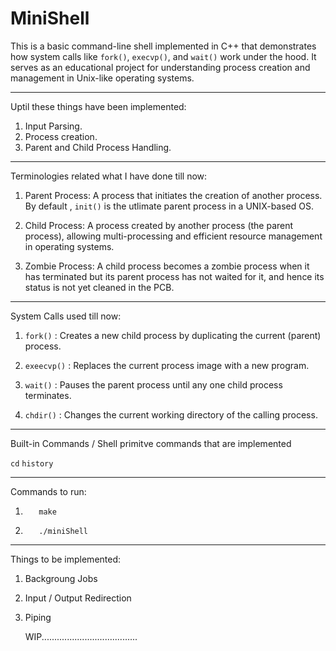 # MiniShell
This is a basic command-line shell implemented in C++ that demonstrates how system calls like `fork()`, `execvp()`, and `wait()` work under the hood. It serves as an educational project for understanding process creation and management in Unix-like operating systems.

------------------------------------------------

Uptil these things have been implemented:
1. Input Parsing.
2. Process creation.
3. Parent and Child Process Handling.

----------------------------------
Terminologies related what I have done till now:

1. Parent Process: A process that initiates the creation of another process. By default , `init()` is the utlimate parent process in a UNIX-based OS.

2. Child Process: A process created by another process (the parent process), allowing multi-processing and efficient resource management in operating systems.

3. Zombie Process: A child process becomes a zombie process when it has terminated but its parent process has not waited for it, and hence its status is not yet cleaned in the PCB.

----------------------------------
System Calls used till now:
1. `fork()` : Creates a new child process by duplicating the current (parent) process.

2. `exeecvp()` : Replaces the current process image with a new program.

3. `wait()` : Pauses the parent process until any one child process terminates.

4. `chdir()` : Changes the current working directory of the calling process.

---------
Built-in Commands / Shell primitve commands that are implemented

`cd`
`history`

------------------------------------------
Commands to run:

1. ```bsh
      make
     ```
2. ```
      ./miniShell
   ```
-----------------------------------------

Things to be implemented:
1. Backgroung Jobs
2. Input / Output Redirection
3. Piping

   WIP......................................
